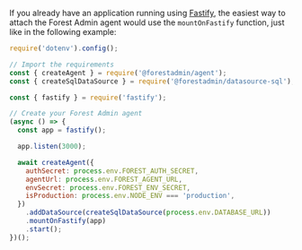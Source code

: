 If you already have an application running using [Fastify](https://www.fastify.io/), the easiest way to attach the Forest Admin agent would use the `mountOnFastify` function, just like in the following example:

```javascript
require('dotenv').config();

// Import the requirements
const { createAgent } = require('@forestadmin/agent');
const { createSqlDataSource } = require('@forestadmin/datasource-sql');

const { fastify } = require('fastify');

// Create your Forest Admin agent
(async () => {
  const app = fastify();

  app.listen(3000);

  await createAgent({
    authSecret: process.env.FOREST_AUTH_SECRET,
    agentUrl: process.env.FOREST_AGENT_URL,
    envSecret: process.env.FOREST_ENV_SECRET,
    isProduction: process.env.NODE_ENV === 'production',
  })
    .addDataSource(createSqlDataSource(process.env.DATABASE_URL))
    .mountOnFastify(app)
    .start();
})();
```
